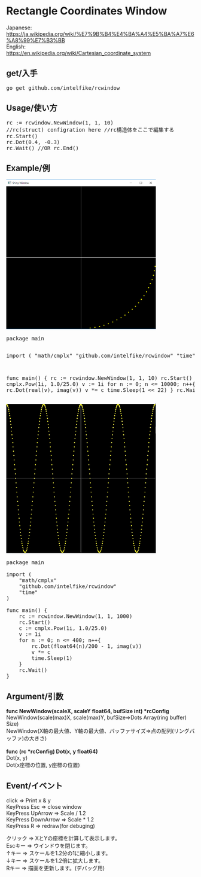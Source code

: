 <h1>Rectangle Coordinates Window</h1>

Japanese:<br>
https://ja.wikipedia.org/wiki/%E7%9B%B4%E4%BA%A4%E5%BA%A7%E6%A8%99%E7%B3%BB<br>
English:<br>
https://en.wikipedia.org/wiki/Cartesian_coordinate_system<br>

<h2>get/入手</h2>

<pre>
go get github.com/intelfike/rcwindow
</pre>

<h2>Usage/使い方</h2>

<pre>
rc := rcwindow.NewWindow(1, 1, 10)
//rc(struct) configration here //rc構造体をここで編集する
rc.Start()
rc.Dot(0.4, -0.3)
rc.Wait() //OR rc.End()
</pre>

<h2>Example/例</h2>

<img src="https://github.com/intelfike/images/blob/master/RCM2.png" width="400" height="400">
<pre>
package main

import (
	"math/cmplx"
	"github.com/intelfike/rcwindow"
	"time"
)

func main() {
	rc := rcwindow.NewWindow(1, 1, 10)
	rc.Start()
	c := cmplx.Pow(1i, 1.0/25.0)
	v := 1i
	for n := 0; n <= 10000; n++{
		rc.Dot(real(v), imag(v))
		v *= c
		time.Sleep(1 << 22)
	}
	rc.Wait()
}
</pre>
<img src="https://github.com/intelfike/images/blob/master/RCW.jpg" width="400" height="400">
<pre>
package main

import (
	"math/cmplx"
	"github.com/intelfike/rcwindow"
	"time"
)

func main() {
	rc := rcwindow.NewWindow(1, 1, 1000)
	rc.Start()
	c := cmplx.Pow(1i, 1.0/25.0)
	v := 1i
	for n := 0; n <= 400; n++{
		rc.Dot(float64(n)/200 - 1, imag(v))
		v *= c
		time.Sleep(1)
	}
	rc.Wait()
}
</pre>

<h2>Argument/引数</h2>
<b>func NewWindow(scaleX, scaleY float64, bufSize int) *rcConfig</b><br>
NewWindow(scale(max)X, scale(max)Y, bufSize=>Dots Array(ring buffer) Size)<br>
NewWindow(X軸の最大値、Y軸の最大値、バッファサイズ=>点の配列(リングバッファ)の大きさ)<br>
<br>
<b>func (rc *rcConfig) Dot(x, y float64)</b><br>
Dot(x, y)<br>
Dot(x座標の位置, y座標の位置)<br>

<h2>Event/イベント</h2>

click => Print x & y<br>
KeyPress Esc => close window<br>
KeyPress UpArrow => Scale / 1.2<br>
KeyPress DownArrow => Scale * 1.2<br>
KeyPress R => redraw(for debuging)<br>

クリック => XとYの座標を計算して表示します。<br>
Escキー => ウインドウを閉じます。<br>
↑キー => スケールを1.2分の1に縮小します。<br>
↓キー => スケールを1.2倍に拡大します。<br>
Rキー => 描画を更新します。(デバッグ用)<br>

